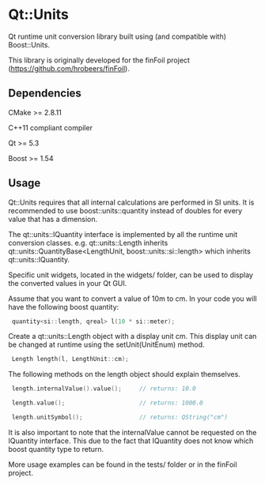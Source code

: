 Qt::Units
=========

Qt runtime unit conversion library built using (and compatible with) Boost::Units.

This library is originally developed for the finFoil project (https://github.com/hrobeers/finFoil).


## Dependencies

CMake >= 2.8.11

C++11 compliant compiler

Qt >= 5.3

Boost >= 1.54


## Usage

Qt::Units requires that all internal calculations are performed in SI units.
It is recommended to use boost::units::quantity<T> instead of doubles for every value that has a dimension.

The qt::units::IQuantity interface is implemented by all the runtime unit conversion classes.
e.g. qt::units::Length inherits qt::units::QuantityBase<LengthUnit, boost::units::si::length> which inherits qt::units::IQuantity.

Specific unit widgets, located in the widgets/ folder, can be used to display the converted values in your Qt GUI.


Assume that you want to convert a value of 10m to cm.
In your code you will have the following boost quantity:

```C++
 quantity<si::length, qreal> l(10 * si::meter);
```

Create a qt::units::Length object with a display unit cm.
This display unit can be changed at runtime using the setUnit(UnitEnum) method.

```C++
 Length length(l, LengthUnit::cm);
```

The following methods on the length object should explain themselves.

```C++
 length.internalValue().value();     // returns: 10.0

 length.value();                     // returns: 1000.0

 length.unitSymbol();                // returns: QString("cm")
```

It is also important to note that the internalValue cannot be requested on the IQuantity interface.
This due to the fact that IQuantity does not know which boost quantity type to return.


More usage examples can be found in the tests/ folder or in the finFoil project.
